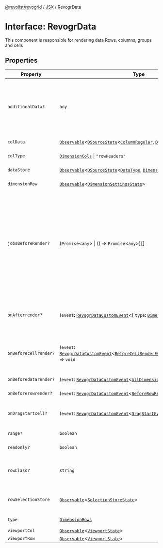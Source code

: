 [@revolist/revogrid](README.md) / [JSX](Namespace.JSX.md) / RevogrData

# Interface: RevogrData

This component is responsible for rendering data
Rows, columns, groups and cells

## Properties

| Property | Type | Description | Defined in |
| ------ | ------ | ------ | ------ |
| `additionalData?` | `any` | Additional data to pass to renderer Used in plugins such as vue or react to pass root app entity to cells | [src/components.d.ts:1700](https://github.com/revolist/revogrid/blob/13653d8ee505d63a363463d1b61354eec56320a1/src/components.d.ts#L1700) |
| `colData` | [`Observable`](TypeAlias.Observable.md)\<[`DSourceState`](TypeAlias.DSourceState.md)\<[`ColumnRegular`](Interface.ColumnRegular.md), [`DimensionCols`](TypeAlias.DimensionCols.md)\>\> | Column source | [src/components.d.ts:1704](https://github.com/revolist/revogrid/blob/13653d8ee505d63a363463d1b61354eec56320a1/src/components.d.ts#L1704) |
| `colType` | [`DimensionCols`](TypeAlias.DimensionCols.md) \| `"rowHeaders"` | Column data type | [src/components.d.ts:1708](https://github.com/revolist/revogrid/blob/13653d8ee505d63a363463d1b61354eec56320a1/src/components.d.ts#L1708) |
| `dataStore` | [`Observable`](TypeAlias.Observable.md)\<[`DSourceState`](TypeAlias.DSourceState.md)\<[`DataType`](TypeAlias.DataType.md), [`DimensionRows`](TypeAlias.DimensionRows.md)\>\> | Data rows source | [src/components.d.ts:1712](https://github.com/revolist/revogrid/blob/13653d8ee505d63a363463d1b61354eec56320a1/src/components.d.ts#L1712) |
| `dimensionRow` | [`Observable`](TypeAlias.Observable.md)\<[`DimensionSettingsState`](Interface.DimensionSettingsState.md)\> | Dimension settings Y | [src/components.d.ts:1716](https://github.com/revolist/revogrid/blob/13653d8ee505d63a363463d1b61354eec56320a1/src/components.d.ts#L1716) |
| `jobsBeforeRender?` | (`Promise`\<`any`\> \| () => `Promise`\<`any`\>)[] | Prevent rendering until job is done. Can be used for initial rendering performance improvement. When several plugins require initial rendering this will prevent double initial rendering. | [src/components.d.ts:1720](https://github.com/revolist/revogrid/blob/13653d8ee505d63a363463d1b61354eec56320a1/src/components.d.ts#L1720) |
| `onAfterrender?` | (`event`: [`RevogrDataCustomEvent`](Interface.RevogrDataCustomEvent.md)\<\{ `type`: [`DimensionRows`](TypeAlias.DimensionRows.md); \}\>) => `void` | When data render finished for the designated type | [src/components.d.ts:1724](https://github.com/revolist/revogrid/blob/13653d8ee505d63a363463d1b61354eec56320a1/src/components.d.ts#L1724) |
| `onBeforecellrender?` | (`event`: [`RevogrDataCustomEvent`](Interface.RevogrDataCustomEvent.md)\<[`BeforeCellRenderEvent`](Interface.BeforeCellRenderEvent.md)\<[`CellTemplateProp`](Interface.CellTemplateProp.md)\>\>) => `void` | Before each cell render function. Allows to override cell properties | [src/components.d.ts:1728](https://github.com/revolist/revogrid/blob/13653d8ee505d63a363463d1b61354eec56320a1/src/components.d.ts#L1728) |
| `onBeforedatarender?` | (`event`: [`RevogrDataCustomEvent`](Interface.RevogrDataCustomEvent.md)\<[`AllDimensionType`](Interface.AllDimensionType.md)\>) => `void` | Before data render | [src/components.d.ts:1732](https://github.com/revolist/revogrid/blob/13653d8ee505d63a363463d1b61354eec56320a1/src/components.d.ts#L1732) |
| `onBeforerowrender?` | (`event`: [`RevogrDataCustomEvent`](Interface.RevogrDataCustomEvent.md)\<[`BeforeRowRenderEvent`](Interface.BeforeRowRenderEvent.md)\<`any`\>\>) => `void` | Before each row render | [src/components.d.ts:1736](https://github.com/revolist/revogrid/blob/13653d8ee505d63a363463d1b61354eec56320a1/src/components.d.ts#L1736) |
| `onDragstartcell?` | (`event`: [`RevogrDataCustomEvent`](Interface.RevogrDataCustomEvent.md)\<[`DragStartEvent`](Interface.DragStartEvent.md)\>) => `void` | Event emitted on cell drag start | [src/components.d.ts:1740](https://github.com/revolist/revogrid/blob/13653d8ee505d63a363463d1b61354eec56320a1/src/components.d.ts#L1740) |
| `range?` | `boolean` | Range allowed | [src/components.d.ts:1744](https://github.com/revolist/revogrid/blob/13653d8ee505d63a363463d1b61354eec56320a1/src/components.d.ts#L1744) |
| `readonly?` | `boolean` | Readonly mode | [src/components.d.ts:1748](https://github.com/revolist/revogrid/blob/13653d8ee505d63a363463d1b61354eec56320a1/src/components.d.ts#L1748) |
| `rowClass?` | `string` | Defines property from which to read row class | [src/components.d.ts:1752](https://github.com/revolist/revogrid/blob/13653d8ee505d63a363463d1b61354eec56320a1/src/components.d.ts#L1752) |
| `rowSelectionStore` | [`Observable`](TypeAlias.Observable.md)\<[`SelectionStoreState`](TypeAlias.SelectionStoreState.md)\> | Selection, range, focus for row selection | [src/components.d.ts:1756](https://github.com/revolist/revogrid/blob/13653d8ee505d63a363463d1b61354eec56320a1/src/components.d.ts#L1756) |
| `type` | [`DimensionRows`](TypeAlias.DimensionRows.md) | Row data type | [src/components.d.ts:1760](https://github.com/revolist/revogrid/blob/13653d8ee505d63a363463d1b61354eec56320a1/src/components.d.ts#L1760) |
| `viewportCol` | [`Observable`](TypeAlias.Observable.md)\<[`ViewportState`](Interface.ViewportState.md)\> | Viewport X | [src/components.d.ts:1764](https://github.com/revolist/revogrid/blob/13653d8ee505d63a363463d1b61354eec56320a1/src/components.d.ts#L1764) |
| `viewportRow` | [`Observable`](TypeAlias.Observable.md)\<[`ViewportState`](Interface.ViewportState.md)\> | Viewport Y | [src/components.d.ts:1768](https://github.com/revolist/revogrid/blob/13653d8ee505d63a363463d1b61354eec56320a1/src/components.d.ts#L1768) |
